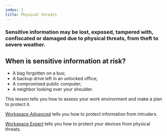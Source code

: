 ```yaml
---
index: 1
title: Physical threats
---
```

### Sensitive information may be lost, exposed, tampered with, confiscated or damaged due to physical threats, from theft to severe weather. 

## When is sensitive information at risk? 

* A bag forgotten on a bus;
* A backup drive left in an unlocked office;
* A compromised public computer; 
* A neighbor looking over your shoulder. 

This lesson tells you how to assess your work environment and make a plan to protect it.

[Workspace Advanced](umbrella://information/protect-your-workspace/advanced) tells you how to protect information from intruders.

[Workspace Expert](umbrella://information/protect-your-workspace/expert) tells you how to protect your devices from physical threats.
